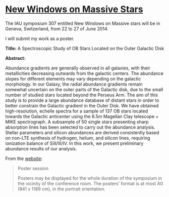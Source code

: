 # [New Windows on Massive Stars](http://obswww.unige.ch/Conferences/IAU307/index.html)


The IAU symposium 307 entitled New Windows on Massive stars will
be in Geneva, Switzerland, from 22 to 27 of June 2014.

I will submit my work as a poster.

**Title:** A Spectroscopic Study of OB Stars Located on the Outer Galactic Disk

**Abstract:**

Abundance gradients are generally observed in all galaxies, with their
metallicities decreasing outwards from the galactic centers. The abundance
slopes for different elements may vary depending on the galactic morphology.
In our Galaxy, the radial abundance gradients remain somewhat uncertain on the
outer parts of the Galactic disk, due to the small number of studied stars
located beyond the Perseus Arm. The aim of this study is to provide a large
abundance database of distant stars in order to better constrain the Galactic
gradient in the Outer Disk. We have obtained high-resolution, echelle spectra
for a sample of 137 OB stars located towards the Galactic anticenter using the
6.5m Magellan Clay telescope + MIKE spectrograph. A subsample of 50  single
stars presenting sharp absorption lines has been selected to carry out the
abundance analysis. Stellar parameters and silicon abundances are derived
consistently based on non-LTE synthesis of hydrogen, helium, and silicon lines,
requiring ionization balance of SiII/III/IV. In this work, we present
preliminary abundance results of our analysis.


From the [website](http://obswww.unige.ch/Conferences/IAU307/Scientific_Program.htm#techinfo):

>Poster session
>
>Posters may be displayed for the whole duration of the symposium in the
>vicinity of the conference room. The posters' format is at most A0
>(841 x 1189 cm), in the portrait orientation.
